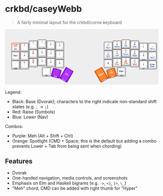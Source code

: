 # crkbd/caseyWebb

> A fairly minimal layout for the crkbd/corne keyboard

![crkbd/caseyWebb](./visual.png)

Legend:

-   Black: Base (Dvorak); characters to the right indicate non-standard shift states (e.g. `,` -> `;`)
-   Red: Raise (Symbols)
-   Blue: Lower (Nav)

Combos:

-   Purple: Meh (Alt + Shift + Ctrl)
-   Orange: Spotlight (CMD + Space; this is the default but adding a combo prevents Lower + Tab from being sent when chording)

## Features

-   Dvorak
-   One-handed navigation, media controls, and screenshots
-   Emphasis on Elm and Haskell bigrams (e.g. `->`, `<|`, `|>`, `\_`)
-   "Meh" chord; CMD can be added with right thumb for "Hyper"
